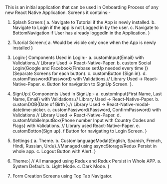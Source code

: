 This is an initial application that can be used in Onboarding Process of any new React Native Application.
Screens it contains:-
1. Splash Screen:{
  a. Navigate to Tutorial if the App is newly installed.
  b. Navigate to Login if the app is not Logged in by the user.
  c. Navigate to BottomNavigation if User has already loggedIn in the Application.
}

2. Tutorial Screen:{
  a. Would be visible only once when the App is newly installed
}

4. Login:{
   Components Used in Login:-
a. customInput{Email} with Validations.// Library Used -> React-Native-Paper.
b. custom Social Login{Google and Facebook(Firebase setUp needed every time )}(Separate Screens for each button).
c. customButton {Sign in}.
d. customPassword{Password} with Validations.// Library Used -> React-Native-Paper.
e. Button for navigation to SignUp Screen.
}. 
 
5. SignUp:{
   Components Used in SignUp:-
a. customInput{First Name, Last Name, Email} with Validations.// Library Used -> React-Native-Paper.
b. customDOB{Date of Birth }.// Library Used -> React-Native-modal-datetime-picker.
c. customPassword{Password, ConfirmPassword} with Validations // Library Used -> React-Native-Paper.
d. customMobileInputBox{Phone number Input with Country Codes and Flags} with Validations. // Library used React-Native-Paper.
e. customBotton{Sign up}.
f Button for navigating to Login Screen.
   }

6. Settings:{
   a. Theme.
   b. CustomlanguageModal{English, Spanish, French, Hindi, Russian, Urdu}.//Managed using asyncStorage/Redux Persist in whole app.
   c. Logout Button with Alert.
}

7. Theme:{
   // All managed using Redux and Redux Persist in Whole APP.
   a. System Default.
   b. Light Mode.
   c. Dark Mode.
}

8. Form Creation Screens using Top Tab Navigator.

